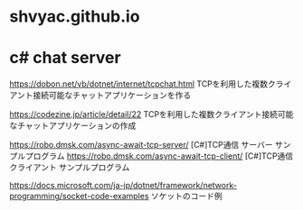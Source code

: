 # shvyac.github.io

# c# chat server

https://dobon.net/vb/dotnet/internet/tcpchat.html   TCPを利用した複数クライアント接続可能なチャットアプリケーションを作る

https://codezine.jp/article/detail/22   TCPを利用した複数クライアント接続可能なチャットアプリケーションの作成

https://robo.dmsk.com/async-await-tcp-server/   [C#]TCP通信 サーバー サンプルプログラム
https://robo.dmsk.com/async-await-tcp-client/   [C#]TCP通信 クライアント サンプルプログラム

https://docs.microsoft.com/ja-jp/dotnet/framework/network-programming/socket-code-examples    ソケットのコード例




